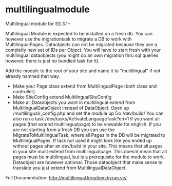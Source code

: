 # multilingualmodule
Multilingual module for SS 3.1+


Multilingual Module is expected to be installed on a fresh db. You can however use the migrationtask to migrate a DB to work with MultilingualPages. Dataobjects can not be migrated because they use a completly new set of IDs per Object. You will have to start fresh with your multilingual dataobjects (you might do an own migration thru sql queries however, there is just no bundled task for it). 

Add the module to the root of your site and name it to "multilingual" if not already namned that way.
- Make your Page class extend from MultilingualPage (both class and controller)
- Make SiteConfig extend MultilingualSiteConfig
- Make all Dataobjects you want in multilingual extend from MultilingualDataObject instead of DataObject.
Open up /multilingual/_config.php and set the module up
Do /dev/build/
You can also run a task /dev/tasks/ActivateLanguageTask?en=1 if you want all pages (that extend multilingualpage) to be viewable for english. If you are not starting from a fresh DB you can use the MigrateToMultilingualTask, where all Pages in the DB will be migrated to MultilingualPages. If task not used it might look like you ended up without pages after an dev/build in your site. 
This means that all pages in your site must extend from multilingualpage. This doesnt mean that all pages must be multilingual, but is a prerequisite for the module to work. Dataobject are however optional. Those dataobject that make sense to translate you just extend from MultilingualDataObject. 



Full Documentation: http://multilingual.kreationsbyran.se/


